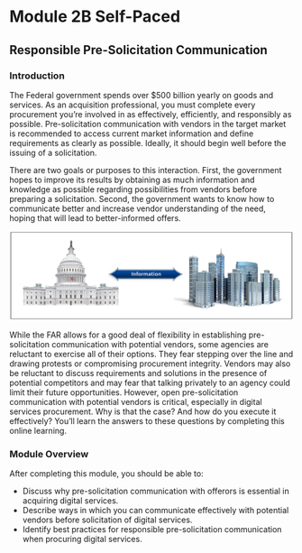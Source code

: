 # Module 2B Self-Paced

## Responsible Pre-Solicitation Communication

### Introduction
The Federal government spends over $500 billion yearly on goods and services. As an acquisition professional, you must complete every procurement you’re involved in as effectively, efficiently, and responsibly as possible. Pre-solicitation communication with vendors in the target market is recommended to access current market information and define requirements as clearly as possible. Ideally, it should begin well before the issuing of a solicitation.

There are two goals or purposes to this interaction. First, the government hopes to improve its results by obtaining as much information and knowledge as possible regarding possibilities from vendors before preparing a solicitation. Second, the government wants to know how to communicate better and increase vendor understanding of the need, hoping that will lead to better-informed offers.  

![alt text here](https://github.com/kristenjernigan/kj-liatest/blob/27d47a4f7ea67ecb0054c53fa354673b25dc6578/Media/Module%202B/Govt%20Vendor%20Information%20Sharing.png "Information sharing between government and vendors")

While the FAR allows for a good deal of flexibility in establishing pre-solicitation communication with potential vendors, some agencies are reluctant to exercise all of their options. They fear stepping over the line and drawing protests or compromising procurement integrity. Vendors may also be reluctant to discuss requirements and solutions in the presence of potential competitors and may fear that talking privately to an agency could limit their future opportunities. However, open pre-solicitation communication with potential vendors is critical, especially in digital services procurement. Why is that the case? And how do you execute it effectively? You’ll learn the answers to these questions by completing this online learning.

### Module Overview
After completing this module, you should be able to: 

- Discuss why pre-solicitation communication with offerors is essential in acquiring digital services.
- Describe ways in which you can communicate effectively with potential vendors before solicitation of digital services.
- Identify best practices for responsible pre-solicitation communication when procuring digital services.
 
